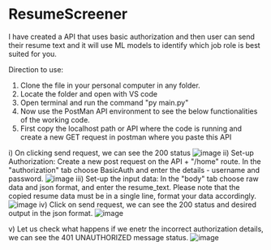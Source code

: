 # ResumeScreener
I have created a API that uses basic authorization and then user can send their resume text and it will use ML models to identify which job role is best suited for you.

Direction to use:

1) Clone the file in your personal computer in any folder.
2) Locate the folder and open with VS code
3) Open terminal and run the command "py main.py"
4) Now use the PostMan API environment to see the below functionalities of the working code.
5) First copy the localhost path or API where the code is running and create a new GET request in postman where you paste this API

i) On clicking send request, we can see the 200 status 
![image](https://github.com/dishhaa03/ResumeScreener/assets/110946892/d4e0c862-9789-4354-bfbb-9bc72f35c4e3)
ii) Set-up Authorization: Create a new post request on the API + "/home" route. In the "authorization" tab choose BasicAuth and enter the details - username and password.
![image](https://github.com/dishhaa03/ResumeScreener/assets/110946892/9476d392-21d1-4e6f-8d59-59b4a5461f4e)
iii) Set-up the input data: In the "body" tab choose raw data and json format, and enter the resume_text. Please note that the copied resume data must be in a single line, format your data accordingly.
![image](https://github.com/dishhaa03/ResumeScreener/assets/110946892/df4584a9-5368-46c0-9a80-27a95467acaf)
iv) Click on send request, we can see the 200 status and desired output in the json format.
![image](https://github.com/dishhaa03/ResumeScreener/assets/110946892/f528fbfb-7763-41fa-83ea-cb206e1af4c1)

v) Let us check what happens if we enetr the incorrect authorization details, we can see the 401 UNAUTHORIZED message status.
![image](https://github.com/dishhaa03/ResumeScreener/assets/110946892/e58307b4-3bb5-48ae-8be4-35a906ae6447)

